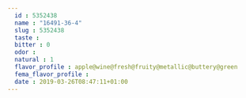 ```yaml
---
  id : 5352438
  name : "16491-36-4"
  slug : 5352438
  taste : 
  bitter : 0
  odor : 
  natural : 1
  flavor_profile : apple@wine@fresh@fruity@metallic@buttery@green
  fema_flavor_profile : 
  date : 2019-03-26T08:47:11+01:00
---
```



